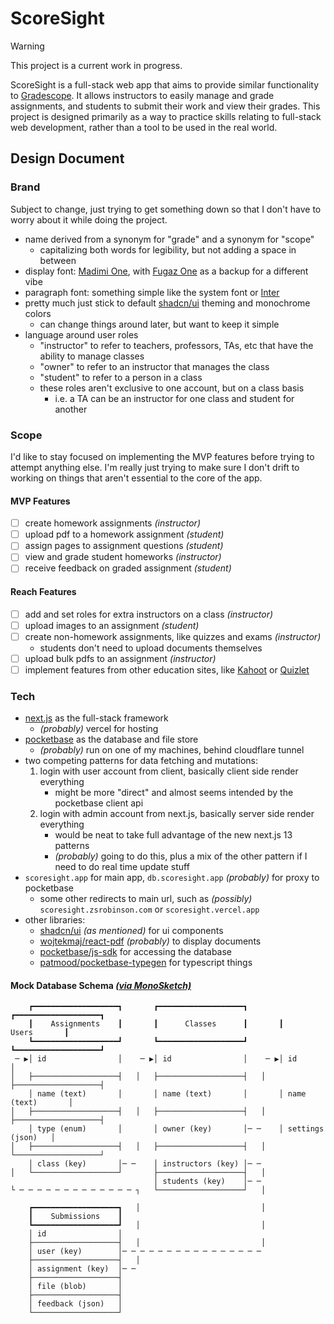 # ScoreSight

> [!WARNING]  
> This project is a current work in progress.

ScoreSight is a full-stack web app that aims to provide similar functionality to [Gradescope](https://www.gradescope.com/). It allows instructors to easily manage and grade assignments, and students to submit their work and view their grades. This project is designed primarily as a way to practice skills relating to full-stack web development, rather than a tool to be used in the real world.

## Design Document

### Brand

Subject to change, just trying to get something down so that I don't have to worry about it while doing the project.

- name derived from a synonym for "grade" and a synonym for "scope"
  - capitalizing both words for legibility, but not adding a space in between
- display font: [Madimi One](https://fonts.google.com/specimen/Madimi+One), with [Fugaz One](https://fonts.google.com/specimen/Fugaz+One) as a backup for a different vibe
- paragraph font: something simple like the system font or [Inter](https://fonts.google.com/specimen/Inter)
- pretty much just stick to default [shadcn/ui](https://ui.shadcn.com/) theming and monochrome colors
  - can change things around later, but want to keep it simple
- language around user roles
  - "instructor" to refer to teachers, professors, TAs, etc that have the ability to manage classes
  - "owner" to refer to an instructor that manages the class
  - "student" to refer to a person in a class
  - these roles aren't exclusive to one account, but on a class basis
    - i.e. a TA can be an instructor for one class and student for another

### Scope

I'd like to stay focused on implementing the MVP features before trying to attempt anything else. I'm really just trying to make sure I don't drift to working on things that aren't essential to the core of the app.

#### MVP Features

- [ ] create homework assignments _(instructor)_
- [ ] upload pdf to a homework assignment _(student)_
- [ ] assign pages to assignment questions _(student)_
- [ ] view and grade student homeworks _(instructor)_
- [ ] receive feedback on graded assignment _(student)_

#### Reach Features

- [ ] add and set roles for extra instructors on a class _(instructor)_
- [ ] upload images to an assignment _(student)_
- [ ] create non-homework assignments, like quizzes and exams _(instructor)_
  - students don't need to upload documents themselves
- [ ] upload bulk pdfs to an assignment _(instructor)_
- [ ] implement features from other education sites, like [Kahoot](https://kahoot.com/) or [Quizlet](https://quizlet.com/)

### Tech

- [next.js](https://nextjs.org/) as the full-stack framework
  - _(probably)_ vercel for hosting
- [pocketbase](https://pocketbase.io/) as the database and file store
  - _(probably)_ run on one of my machines, behind cloudflare tunnel
- two competing patterns for data fetching and mutations:
  1. login with user account from client, basically client side render everything
     - might be more "direct" and almost seems intended by the pocketbase client api
  2. login with admin account from next.js, basically server side render everything
     - would be neat to take full advantage of the new next.js 13 patterns
     - _(probably)_ going to do this, plus a mix of the other pattern if I need to do real time update stuff
- `scoresight.app` for main app, `db.scoresight.app` _(probably)_ for proxy to pocketbase
  - some other redirects to main url, such as _(possibly)_ `scoresight.zsrobinson.com` or `scoresight.vercel.app`
- other libraries:
  - [shadcn/ui](https://ui.shadcn.com/) _(as mentioned)_ for ui components
  - [wojtekmaj/react-pdf](https://projects.wojtekmaj.pl/react-pdf/) _(probably)_ to display documents
  - [pocketbase/js-sdk](https://github.com/pocketbase/js-sdk) for accessing the database
  - [patmood/pocketbase-typegen](https://github.com/patmood/pocketbase-typegen) for typescript things

#### Mock Database Schema [_(via MonoSketch)_](https://monosketch.io/)

```
    ┏━━━━━━━━━━━━━━━━━━━┓       ┏━━━━━━━━━━━━━━━━━━━┓       ┏━━━━━━━━━━━━━━━━━━━┓
    ┃    Assignments    ┃       ┃      Classes      ┃       ┃       Users       ┃
    ┗━━━━━━━━━━━━━━━━━━━┛       ┗━━━━━━━━━━━━━━━━━━━┛       ┗━━━━━━━━━━━━━━━━━━━┛
 ─ ▶│ id                │    ─ ▶│ id                │    ─ ▶│ id                │
│   ├───────────────────┤   │   ├───────────────────┤   │   ├───────────────────┤
    │ name (text)       │       │ name (text)       │       │ name (text)       │
│   ├───────────────────┤   │   ├───────────────────┤   │   ├───────────────────┤
    │ type (enum)       │       │ owner (key)       │─ ─    │ settings (json)   │
│   ├───────────────────┤   │   ├───────────────────┤   │   └───────────────────┘
    │ class (key)       │─ ─    │ instructors (key) │─ ─                         
│   └───────────────────┘       ├───────────────────┤   │                        
                                │ students (key)    │─ ─                         
└ ─ ─ ─ ─ ─ ─ ─ ─ ─ ─ ─ ─ ─ ┐   └───────────────────┘   │                        
                                                                                 
    ┏━━━━━━━━━━━━━━━━━━━┓   │                           │                        
    ┃    Submissions    ┃                                                        
    ┗━━━━━━━━━━━━━━━━━━━┛   │                           │                        
    │ id                │                                                        
    ├───────────────────┤   │                           │                        
    │ user (key)        │─ ─ ─ ─ ─ ─ ─ ─ ─ ─ ─ ─ ─ ─ ─ ─                         
    ├───────────────────┤   │                                                    
    │ assignment (key)  │─ ─                                                     
    ├───────────────────┤                                                        
    │ file (blob)       │                                                        
    ├───────────────────┤                                                        
    │ feedback (json)   │                                                        
    └───────────────────┘
```
